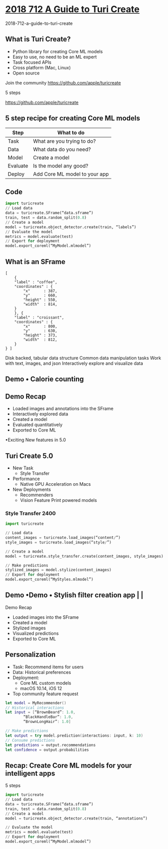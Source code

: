 
# [2018 712 A Guide to Turi Create](https://developer.apple.com/videos/play/wwdc2018/712)

2018-712-a-guide-to-turi-create


## What is Turi Create?

- Python library for creating Core ML models
- Easy to use, no need to be an ML expert
- Task focused APIs
- Cross platform (Mac, Linux)
- Open source

Join the community https://github.com/apple/turicreate

5 steps 

https://github.com/apple/turicreate


## 5 step recipe for creating   Core ML models

Step|What to do
---|---
Task|What are you trying to do?
Data|What data do you need?
Model|Create   a model
Evaluate|Is the model any good?
Deploy|Add Core ML model to your app



## Code 

```python 
import turicreate
// Load data
data = turicreate.SFrame(“data.sframe”)
train, test = data.random_split(0.8)
// Create a model
model = turicreate.object_detector.create(train, “labels”)
// Evaluate the model
metrics = model.evaluate(test)
// Export for deployment
model.export_coreml(“MyModel.mlmodel”)
```

## What is an SFrame 


```
[ 
    {
    "label" : "coffee", 
    "coordinates" : {
        "x"      : 387,
        "y"      : 660,
        "height" : 550,
        "width"  : 814,
    }
    }, {
    "label" : "croissant", 
    "coordinates" : {
        "x"      : 800,
        "y"      : 630,
        "height" : 373,
        "width"  : 812,
    }
} ]
```

Disk backed, tabular data structure
Common data manipulation tasks
Work with   text, images, and json
Interactively explore and visualize data


## Demo • Calorie counting 

## Demo Recap

- Loaded images and annotations into the SFrame
- Interactively explored data
- Created a model
- Evaluated quantitatively
- Exported to Core ML


•Exciting New features in 5.0


## Turi Create 5.0

- New Task
  - Style Transfer
- Performance
  - Native GPU Acceleration on Macs
- New Deployments
  - Recommenders
  - Vision Feature Print powered models

### Style Transfer  2400

```python 
import turicreate

// Load data
content_images = turicreate.load_images(“content/”)
style_images = turicreate.load_images(“style/”)

// Create a model
model = turicreate.style_transfer.create(content_images, style_images)

// Make predictions
stylized_images = model.stylize(content_images)
// Export for deployment
model.export_coreml(“MyStyles.mlmodel”)
```


## Demo   •Demo • Stylish filter creation app | | 

Demo Recap

- Loaded images into the SFrame
- Created a model
- Stylized images
- Visualized predictions
- Exported to Core ML

## Personalization

- Task: Recommend items for users
- Data: Historical preferences
- Deployment:
  - Core ML custom models
  - macOS 10.14, iOS 12
- Top community feature request




```swift 
let model = MyRecommender()
// Historical interactions
let input = [“BrownBeard”: 1.0,
        “BlackHandleBar”: 1.0,
        “BrownLongHair”: 1.0]

// Make predictions
let output = try model.prediction(interactions: input, k: 10)
// Consume predictions
let predictions = output.recommendations
let confidence = output.probabilities
```




## Recap: Create Core ML models for your intelligent apps

5 steps 


```python 
import turicreate
// Load data
data = turicreate.SFrame(“data.sframe”)
train, test = data.random_split(0.8)
// Create a model
model = turicreate.object_detector.create(train, “annotations”)

// Evaluate the model
metrics = model.evaluate(test)
// Export for deployment
model.export_coreml(“MyModel.mlmodel”)

```


